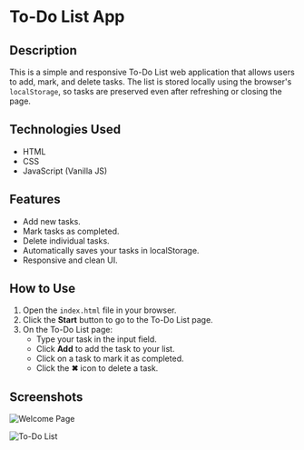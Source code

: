 # To-Do List App

## Description
This is a simple and responsive To-Do List web application that allows users to add, mark, and delete tasks. The list is stored locally using the browser's `localStorage`, so tasks are preserved even after refreshing or closing the page.

## Technologies Used
- HTML
- CSS
- JavaScript (Vanilla JS)

## Features
- Add new tasks.
- Mark tasks as completed.
- Delete individual tasks.
- Automatically saves your tasks in localStorage.
- Responsive and clean UI.

## How to Use
1. Open the `index.html` file in your browser.
2. Click the **Start** button to go to the To-Do List page.
3. On the To-Do List page:
   - Type your task in the input field.
   - Click **Add** to add the task to your list.
   - Click on a task to mark it as completed.
   - Click the **✖** icon to delete a task.

## Screenshots

![Welcome Page](Screenshots/welcome.png)

![To-Do List](Screenshots/todo.png)

